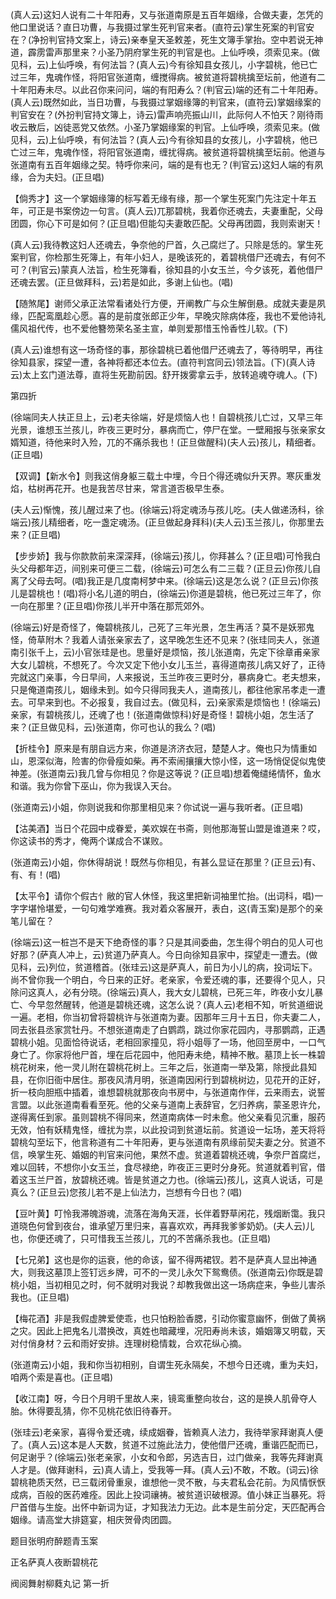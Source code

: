 <!-- { "loadSidebar": true } -->
(真人云)这妇人说有二十年阳寿，又与张道南原是五百年姻缘，合做夫妻，怎凭的他口里说话？直日功曹，与我摄过掌生死判官来者。(直符云)掌生死案的判官安在？(净扮判官持文案上，诗云)亲奉皇天圣敕差，死生文簿手掌抬。空中若说无神道，霹雳雷声那里来？小圣乃阴府掌生死的判官是也。上仙呼唤，须索见来。(做见科，云)上仙呼唤，有何法旨？(真人云)今有徐知县女孩儿，小字碧桃，他已亡过三年，鬼魂作怪，将阳官张道南，缠搅得病。被贫道将碧桃擒至坛前，他道有二十年阳寿未尽。以此召你来问问，端的有阳寿么？(判官云)端的还有二十年阳寿。(真人云)既然如此，当日功曹，与我摄过掌姻缘簿的判官来，(直符云)掌姻缘案的判官安在？(外扮判官持文簿上，诗云)雷声响亮振山川，此际何人不怕天？刚待雨收云散后，凶徒恶党又依然。小圣乃掌姻缘案的判官。上仙呼唤，须索见来。(做见科，云)上仙呼唤，有何法旨？(真人云)今有徐知县的女孩儿，小字碧桃，他已亡过三年，鬼魂作怪，将阳官张道南，缠扰得病。被贫道将碧桃擒至坛前。他道与张道南有五百年姻缘之契。特呼你来问，端的是有也无？(判官云)这妇人端的有夙缘，合为夫妇。(正旦唱)

【倘秀才】这一个掌姻缘簿的标写着无缘有缘，那一个掌生死案门先注定十年五年，可正是书案傍边一句言。(真人云)兀那碧桃，我着你还魂去，夫妻重配，父母团圆，你心下可是如何？(正旦唱)但能勾夫妻敢匹配。父母再团圆，我则索谢天！

(真人云)我待教这妇人还魂去，争奈他的尸首，久己腐烂了。只除是恁的。掌生死案判官，你检那生死簿上，有年小妇人，是晚该死的，着碧桃借尸还魂去，有何不可？(判官云)蒙真人法旨，检生死簿看，徐知县的小女玉兰，今夕该死，着他借尸还魂去罢。(正旦做拜科，云)若是如此，多谢上仙也。(唱)

【随煞尾】谢师父承正法常看诸处行方便，开阐教广与众生解倒悬。成就夫妻是夙缘，匹配鸾凰趁心愿。喜的是前度张郎正少年，早晚灾除病体痊，我也不爱他诗礼儒风祖代传，也不爱他簪笏荣名圣主宣，单则爱那惜玉怜香性儿软。(下)

(真人云)谁想有这一场奇怪的事，那徐碧桃已着他借尸还魂去了，等待明早，再往徐知县家，探望一遭，各神将都还本位去。(直符判宫同云)领法旨。(下)(真人诗云)太上玄门道法尊，直将生死勘前因。舒开拨雾拿云手，放转追魂夺魂人。(下)

第四折

(徐端同夫人扶正旦上，云)老夫徐端，好是烦恼人也！自碧桃孩儿亡过，又早三年光景，谁想玉兰孩儿，昨夜三更时分，暴病而亡，停尸在堂。一壁厢报与张亲家女婿知道，待他来时入殓，兀的不痛杀我也！(正旦做醒科)(夫人云)孩儿，精细者。(正旦唱)

【双调】【新水令】则我这俏身躯三载土中埋，今日个得还魂似升天界。寒灰重发焰，枯树再花开。也是我苦尽甘来，常言道否极早生泰。

(夫人云)惭愧，孩儿醒过来了也。(徐端云)将定魂汤与孩儿吃。(夫人做递汤科，徐端云)孩儿精细者，吃一盏定魂汤。(正旦做起身拜科)(夫人云)玉兰孩儿，你那里去来？(正旦唱)

【步步娇】我与你款款前来深深拜，(徐端云)孩儿，你拜甚么？(正旦唱)可怜我白头父母都年迈，间别来可便三二载，(徐端云)可怎么有二三载？(正旦云)你孩儿自离了父母去呵。(唱)我正是几度南柯梦中来。(徐端云)这是怎么说？(正旦云)你孩儿是碧桃也！(唱)将小名儿道的明白，(徐端云)你道是碧桃，他已死过三年了，你一向在那里？(正旦唱)你孩儿半开中落在那荒郊外。

(徐端云)好是奇怪了，俺碧桃孩儿，己死了三年光景，怎生再活？莫不是妖邪鬼怪，倚草附木？我着人请张亲家去了，这早晚怎生还不见来？(张珪同夫人，张道南引张千上，云)小官张珪是也。思量好是烦恼，孩儿张道南，先定下徐章甫亲家大女儿碧桃，不想死了。今次又定下他小女儿玉兰，喜得道南孩儿病又好了，正待完就这门亲事，今日早间，人来报说，玉兰昨夜三更时分，暴病身亡。老夫想来，只是俺道南孩儿，姻缘未到。如今只得同我夫人，道南孩儿，都往他家吊孝走一遭去。可早来到也。不必报复，我自过去。(做见科，云)亲家索是烦恼也！(徐端云)亲家，有碧桃孩儿，还魂了也！(张道南做惊科)好是奇怪！碧桃小姐，怎生活了来？(正旦做见科，云)张道南，你可也认的我么？(唱)

【折桂令】原来是有朋自远方来，你道是济济衣冠，楚楚人才。俺也只为情重如山，恩深似海，险害的你骨瘦如柴。再不索闹攘攘大惊小怪，这一场悄促促似鬼使神差。(张道南云)我几曾与你相见？你是这等说？(正旦唱)想着俺缱绻情怀，鱼水和谐。我为你曾下巫山，你为我误入天台。

(张道南云)小姐，你则说我和你那里相见来？你试说一遍与我听者。(正旦唱)

【沽美酒】当日个花园中成眷爱，美欢娱在书斋，则他那海誓山盟是谁道来？哎，你这读书的秀才，俺两个谋成合不谋败。

(张道南云)小姐，你休得胡说！既然与你相见，有甚么显证在那里？(正旦云)有、有、有！(唱)

【太平令】请你个假古忄敝的官人休怪，我这里把新词袖里忙抬。(出词科，唱)一字字堪怜堪爱，一句句难学难赛。我对着众客展开，表白，这(青玉案)是那个的亲笔儿留在？

(徐端云)这一桩岂不是天下绝奇怪的事？只是其间委曲，怎生得个明白的见人可也好那？(萨真人冲上，云)贫道乃萨真人。今日向徐知县家中，探望走一遭去。(做见科，云)列位，贫道稽首。(张珪云)这是萨真人，前日为小儿的病，投词坛下。尚不曾你我一个明白，今日来的正好。老亲家，令爱还魂的事，还要得个见人，只除问这真人，必有分晓。(徐端云)真人，我大女儿碧桃，已死三年，昨夜小女儿暴亡、今早忽然醒转，他道是碧桃还魂，这怎么说？(真人云)老相不知，听贫道细说一遍。老相，你当初曾将碧桃许与张道南为妻。因那年三月十五日，你夫妻二人，同去张县丞家赏牡丹。不想张道南走了白鹦鹉，跳过你家花园内，寻那鹦鹉，正遇碧桃小姐。见面恰待说话，老相回家撞见，将小姐辱了一场，他回至房中，一口气身亡了。你家将他尸首，埋在后花园中，他阳寿未绝，精神不散。墓顶上长一株碧桃花树来，他一灵儿附在碧桃花树上。三年之后，张道南一举及第，除授此县知县，在你旧衙中居住。那夜风清月明，张道南因闲行到碧桃树边，见花开的正好，折一枝向胆瓶中插着，谁想碧桃就那夜向书房中，与张道南作伴，云来雨去，说誓言盟。以此张道南看看至死。他的父亲与道南上表辞官，乞归养病，蒙圣恩许允，遂得离任到家。虽则碧桃不得同来，然道南病体一时未愈。他父亲看见沉重，服药无效，怕有妖精鬼怪，缠扰为祟，以此投词到贫道坛前。贫道设一坛场，差天将将碧桃勾至坛下，他言称道有二十年阳寿，更与张道南有夙缘前契夫妻之分。贫道不信，唤掌生死、婚姻的判官来问他，果然不虚。贫道着碧桃还魂，争奈尸首腐烂，难以回转，不想你小女玉兰，食尽禄绝，昨夜正三更时分身死。贫道就着判官，借着这玉兰尸首，放碧桃还魂。皆是贫道之力也。(徐端云)孩儿，这真人说话，可是真么？(正旦云)您孩儿若不是上仙法力，岂想有今日也？(唱)

【豆叶黄】叮怜我滞魄游魂，流落在海角天涯，长伴着野草闲花，残烟断霭。我只道晓色何曾到夜台，谁承望万里归来，喜喜欢欢，再拜我爹爹奶奶。(夫人云)儿也，你便还魂了，只可惜我玉兰孩儿，兀的不苦痛杀我也。(正旦唱)

【七兄弟】这也是你的运衰，他的命该，留不得两裙钗。若不是萨真人显出神通大，则我这墓顶上签钉远乡牌，可不的一灵儿永欠下鸳鸯债。(张道南云)你既是碧桃小姐，当初相见之时，何不就明对我说？却教我做出这一场病症来，争些儿害杀我也。(正旦唱)

【梅花酒】非是我假虚脾爱使乖，也只怕粉脸香腮，引动你蜜意幽怀，倒做了黄祸之灾。因此上把鬼名儿潜换改，真姓也暗藏埋，况阳寿尚未该，婚姻簿又明载，天对付俏身材？云和雨好安排。连理树稳情栽，合欢花纵心摘。

(张道南云)小姐，我和你当初相别，自谓生死永隔矣，不想今日还魂，重为夫妇，咱两个索是喜也。(正旦唱)

【收江南】呀，今日个月明千里故人来，镜鸾重整向妆台，这的是换人肌骨夺人胎。休得要乱猜，你不见桃花依旧待春开。

(张珪云)老亲家，喜得令爱还魂，续成姻眷，皆赖真人法力，我待举家拜谢真人便了。(真人云)这本是人天数，贫道不过施此法力，使他借尸还魂，重谐匹配而已，何足谢乎？(徐端云)张老亲家，小女和令郎，另选吉日，过门做亲，我等先拜谢真人才是。(做拜谢科，云)真人请上，受我等一拜。(真人云)不敢，不敢。(词云)徐碧桃艳质天然，已三载闭骨重泉，谁想他一灵不散，与夫君私会花前。为风情恹恹成病，百般的医药难痊。因此上投词禳祷。被贫道识破根源。值小妹正当暴死。将尸首借与生旋。出怀中新词为证，才知我法力无边。此本是生前分定，天匹配再合姻缘。请高堂大排筵宴，相庆贺骨肉团圆。

题目张明府醉题青玉案

正名萨真人夜断碧桃花
　

阀阅舞射柳蕤丸记
第一折

